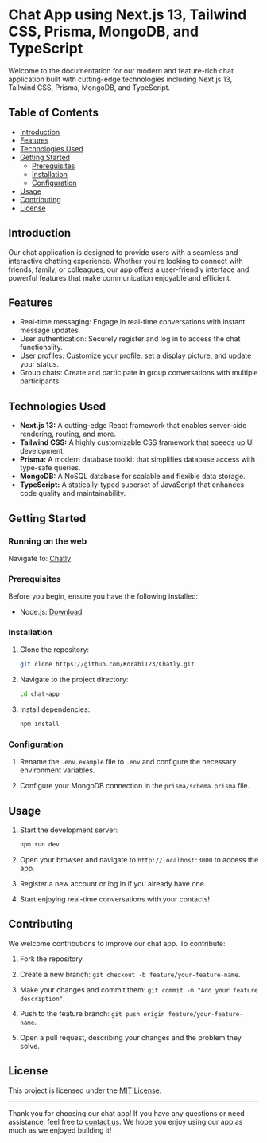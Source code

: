# Chat App using Next.js 13, Tailwind CSS, Prisma, MongoDB, and TypeScript

Welcome to the documentation for our modern and feature-rich chat application built with cutting-edge technologies including Next.js 13, Tailwind CSS, Prisma, MongoDB, and TypeScript.

## Table of Contents

- [Introduction](#introduction)
- [Features](#features)
- [Technologies Used](#technologies-used)
- [Getting Started](#getting-started)
  - [Prerequisites](#prerequisites)
  - [Installation](#installation)
  - [Configuration](#configuration)
- [Usage](#usage)
- [Contributing](#contributing)
- [License](#license)

## Introduction

Our chat application is designed to provide users with a seamless and interactive chatting experience. Whether you're looking to connect with friends, family, or colleagues, our app offers a user-friendly interface and powerful features that make communication enjoyable and efficient.

## Features

- Real-time messaging: Engage in real-time conversations with instant message updates.
- User authentication: Securely register and log in to access the chat functionality.
- User profiles: Customize your profile, set a display picture, and update your status.
- Group chats: Create and participate in group conversations with multiple participants.

## Technologies Used

- **Next.js 13:** A cutting-edge React framework that enables server-side rendering, routing, and more.
- **Tailwind CSS:** A highly customizable CSS framework that speeds up UI development.
- **Prisma:** A modern database toolkit that simplifies database access with type-safe queries.
- **MongoDB:** A NoSQL database for scalable and flexible data storage.
- **TypeScript:** A statically-typed superset of JavaScript that enhances code quality and maintainability.

## Getting Started

### Running on the web

Navigate to: [Chatly](https://chatly-korabi123.vercel.app)

### Prerequisites

Before you begin, ensure you have the following installed:

- Node.js: [Download](https://nodejs.org/)

### Installation

1. Clone the repository:

   ```bash
   git clone https://github.com/Korabi123/Chatly.git
   ```

2. Navigate to the project directory:

   ```bash
   cd chat-app
   ```

3. Install dependencies:

   ```bash
   npm install
   ```

### Configuration

1. Rename the `.env.example` file to `.env` and configure the necessary environment variables.

2. Configure your MongoDB connection in the `prisma/schema.prisma` file.

## Usage

1. Start the development server:

   ```bash
   npm run dev
   ```

2. Open your browser and navigate to `http://localhost:3000` to access the app.

3. Register a new account or log in if you already have one.

4. Start enjoying real-time conversations with your contacts!


## Contributing

We welcome contributions to improve our chat app. To contribute:

1. Fork the repository.

2. Create a new branch: `git checkout -b feature/your-feature-name`.

3. Make your changes and commit them: `git commit -m "Add your feature description"`.

4. Push to the feature branch: `git push origin feature/your-feature-name`.

5. Open a pull request, describing your changes and the problem they solve.

## License

This project is licensed under the [MIT License](LICENSE).

---

Thank you for choosing our chat app! If you have any questions or need assistance, feel free to [contact us](mailto:korabimeri91@gmail.com). We hope you enjoy using our app as much as we enjoyed building it!
